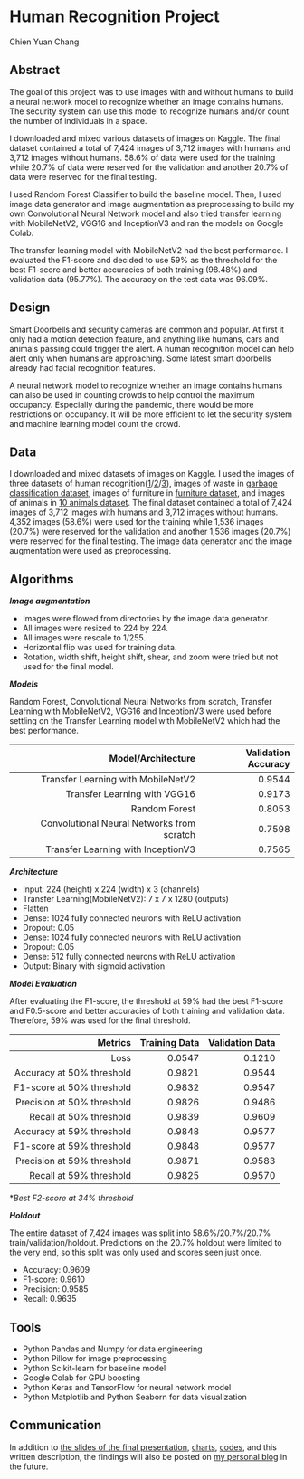 # Human Recognition Project
Chien Yuan Chang

## Abstract
The goal of this project was to use images with and without humans to build a neural network model to recognize whether an image contains humans. The security system can use this model to recognize humans and/or count the number of individuals in a space.

I downloaded and mixed various datasets of images on Kaggle. The final dataset contained a total of 7,424 images of 3,712 images with humans and 3,712 images without humans. 58.6% of data were used for the training while 20.7% of data were reserved for the validation and another 20.7% of data were reserved for the final testing.

I used Random Forest Classifier to build the baseline model. Then, I used image data generator and image augmentation as preprocessing to build my own Convolutional Neural Network model and also tried transfer learning with MobileNetV2, VGG16 and InceptionV3 and ran the models on Google Colab.

The transfer learning model with MobileNetV2 had the best performance. I evaluated the F1-score and decided to use 59% as the threshold for the best F1-score and better accuracies of both training (98.48%) and validation data (95.77%). The accuracy on the test data was 96.09%.

## Design

Smart Doorbells and security cameras are common and popular. At first it only had a motion detection feature, and anything like humans, cars and animals passing could trigger the alert. A human recognition model can help alert only when humans are approaching. Some latest smart doorbells already had facial recognition features.

A neural network model to recognize whether an image contains humans can also be used in counting crowds to help control the maximum occupancy. Especially during the pandemic, there would be more restrictions on occupancy. It will be more efficient to let the security system and machine learning model count the crowd. 

## Data

I downloaded and mixed datasets of images on Kaggle. I used the images of three datasets of human recognition([1](https://www.kaggle.com/jithinnambiarj/human-activity-detection-dataset)/[2](https://www.kaggle.com/siddhrath/human-or-thing-classifier)/[3](https://www.kaggle.com/constantinwerner/human-detection-dataset)), images of waste in [garbage classification dataset](https://www.kaggle.com/asdasdasasdas/garbage-classification), images of furniture in [furniture dataset](https://www.kaggle.com/lasaljaywardena/furniture-images-dataset), and images of animals in [10 animals dataset](https://www.kaggle.com/alessiocorrado99/animals10). The final dataset contained a total of 7,424 images of 3,712 images with humans and 3,712 images without humans. 4,352 images (58.6%) were used for the training while 1,536 images (20.7%) were reserved for the validation and another 1,536 images (20.7%) were reserved for the final testing. The image data generator and the image augmentation were used as preprocessing.

## Algorithms

***Image augmentation***

* Images were flowed from directories by the image data generator.
* All images were resized to 224 by 224.
* All images were rescale to 1/255.
* Horizontal flip was used for training data.
* Rotation, width shift, height shift, shear, and zoom were tried but not used for the final model.

***Models***

Random Forest, Convolutional Neural Networks from scratch, Transfer Learning with MobileNetV2, VGG16 and InceptionV3 were used before settling on the Transfer Learning model with MobileNetV2 which had the best performance.

Model/Architecture|Validation Accuracy
---:|---:
Transfer Learning with MobileNetV2|0.9544
Transfer Learning with VGG16|0.9173
Random Forest|0.8053
Convolutional Neural Networks from scratch|0.7598
Transfer Learning with InceptionV3|0.7565


***Architecture***

- Input: 224 (height) x 224 (width) x 3 (channels) 
- Transfer Learning(MobileNetV2): 7 x 7 x 1280 (outputs)
- Flatten
- Dense: 1024 fully connected neurons with ReLU activation
- Dropout: 0.05
- Dense: 1024 fully connected neurons with ReLU activation
- Dropout: 0.05
- Dense: 512 fully connected neurons with ReLU activation
- Output: Binary with sigmoid activation

***Model Evaluation***

After evaluating the F1-score, the threshold at 59% had the best F1-score and F0.5-score and better accuracies of both training and validation data. Therefore, 59% was used for the final threshold. 

Metrics|Training Data|Validation Data
---:|---:|---:
Loss|0.0547|0.1210
Accuracy at 50% threshold|0.9821|0.9544
F1-score at 50% threshold|0.9832|0.9547
Precision at 50% threshold|0.9826|0.9486
Recall at 50% threshold|0.9839|0.9609
Accuracy at 59% threshold|0.9848|0.9577
F1-score at 59% threshold|0.9848|0.9577
Precision at 59% threshold|0.9871|0.9583
Recall at 59% threshold|0.9825|0.9570

**Best F2-score at 34% threshold*

***Holdout***

The entire dataset of 7,424 images was split into 58.6%/20.7%/20.7% train/validation/holdout. Predictions on the 20.7% holdout were limited to the very end, so this split was only used and scores seen just once.

   - Accuracy: 0.9609
   - F1-score: 0.9610
   - Precision: 0.9585  
   - Recall: 0.9635


## Tools
- Python Pandas and Numpy for data engineering
- Python Pillow for image preprocessing
- Python Scikit-learn for baseline model
- Google Colab for GPU boosting
- Python Keras and TensorFlow for neural network model
- Python Matplotlib and Python Seaborn for data visualization


## Communication
In addition to [the slides of the final presentation](final_presentation.pdf), [charts](images/), [codes](codes/), and this written description, the findings will also be posted on [my personal blog](https://koscew.github.io/) in the future.